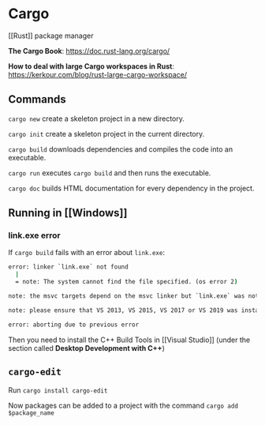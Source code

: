 # Cargo

[[Rust]] package manager

**The Cargo Book**: <https://doc.rust-lang.org/cargo/>

**How to deal with large Cargo workspaces in Rust**: <https://kerkour.com/blog/rust-large-cargo-workspace/>

## Commands

`cargo new` create a skeleton project in a new directory.

`cargo init` create a skeleton project in the current directory.

`cargo build` downloads dependencies and compiles the code into an executable.

`cargo run` executes `cargo build` and then runs the executable.

`cargo doc` builds HTML documentation for every dependency in the project.

## Running in [[Windows]]

### link.exe error

If `cargo build` fails with an error about `link.exe`:

```cmd
error: linker `link.exe` not found
  |
  = note: The system cannot find the file specified. (os error 2)

note: the msvc targets depend on the msvc linker but `link.exe` was not found

note: please ensure that VS 2013, VS 2015, VS 2017 or VS 2019 was installed with the Visual C++ option

error: aborting due to previous error
```

Then you need to install the C++ Build Tools in [[Visual Studio]] (under the section called **Desktop Development with C++**)

## `cargo-edit`

Run `cargo install cargo-edit`

Now packages can be added to a project with the command `cargo add $package_name`
